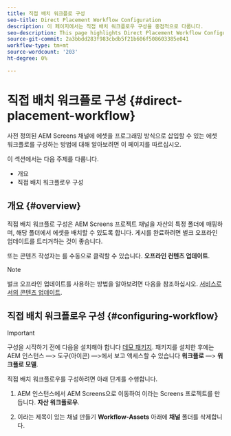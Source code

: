```yaml
---
title: 직접 배치 워크플로 구성
seo-title: Direct Placement Workflow Configuration
description: 이 페이지에서는 직접 배치 워크플로우 구성을 중점적으로 다룹니다.
seo-description: This page highlights Direct Placement Workflow Configuration.
source-git-commit: 2a3bbdd283f983cbdb5f21b606f508603385e041
workflow-type: tm+mt
source-wordcount: '203'
ht-degree: 0%

---
```



# 직접 배치 워크플로 구성 {#direct-placement-workflow}

사전 정의된 AEM Screens 채널에 에셋을 프로그래밍 방식으로 삽입할 수 있는 에셋 워크플로를 구성하는 방법에 대해 알아보려면 이 페이지를 따르십시오.

이 섹션에서는 다음 주제를 다룹니다.

* 개요
* 직접 배치 워크플로우 구성

## 개요 {#overview}

직접 배치 워크플로 구성은 AEM Screens 프로젝트 채널을 자산의 특정 폴더에 매핑하며, 해당 폴더에서 에셋을 배치할 수 있도록 합니다. 게시를 완료하려면 벌크 오프라인 업데이트를 트리거하는 것이 좋습니다.

또는 콘텐츠 작성자는 를 수동으로 클릭할 수 있습니다. **오프라인 컨텐츠 업데이트**.

>[!NOTE]
>
>벌크 오프라인 업데이트를 사용하는 방법을 알아보려면 다음을 참조하십시오. [서비스로서의 콘텐츠 업데이트](/help/user-guide/content-update-as-a-service.md).

## 직접 배치 워크플로우 구성 {#configuring-workflow}

>[!IMPORTANT]
>
>구성을 시작하기 전에 다음을 설치해야 합니다 [데모 패키지](https://github.com/godanny86/screens-demo/releases/download/v.0.0.1/screens-demo.all-1.0-SNAPSHOT.zip). 패키지를 설치한 후에는 AEM 인스턴스 —> 도구(아이콘) —>에서 보고 액세스할 수 있습니다 **워크플로** —> **워크플로 모델**.

직접 배치 워크플로우를 구성하려면 아래 단계를 수행합니다.

1. AEM 인스턴스에서 AEM Screens으로 이동하여 이라는 Screens 프로젝트를 만듭니다. **자산 워크플로우**.

1. 이라는 제목이 있는 채널 만들기 **Workflow-Assets** 아래에 **채널** 폴더를 삭제합니다.

